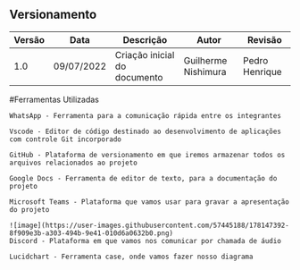 ## Versionamento
| Versão | Data | Descrição | Autor | Revisão
|--- |--- |--- |--- |--- |
| 1.0 | 09/07/2022 | Criação inicial do documento | Guilherme Nishimura | Pedro Henrique

#Ferramentas Utilizadas

	WhatsApp - Ferramenta para a comunicação rápida entre os integrantes
	
	Vscode - Editor de código destinado ao desenvolvimento de aplicações com controle Git incorporado

  	GitHub - Plataforma de versionamento em que iremos armazenar todos os arquivos relacionados ao projeto

	Google Docs - Ferramenta de editor de texto, para a documentação do projeto

 	Microsoft Teams - Plataforma que vamos usar para gravar a apresentação do projeto
	
	![image](https://user-images.githubusercontent.com/57445188/178147392-8f909e3b-a303-494b-9e41-010d6a0632b0.png)
	Discord - Plataforma em que vamos nos comunicar por chamada de áudio
  
 	Lucidchart - Ferramenta case, onde vamos fazer nosso diagrama
